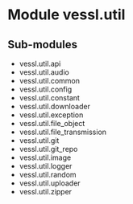 Module vessl.util
=================

Sub-modules
-----------
* vessl.util.api
* vessl.util.audio
* vessl.util.common
* vessl.util.config
* vessl.util.constant
* vessl.util.downloader
* vessl.util.exception
* vessl.util.file_object
* vessl.util.file_transmission
* vessl.util.git
* vessl.util.git_repo
* vessl.util.image
* vessl.util.logger
* vessl.util.random
* vessl.util.uploader
* vessl.util.zipper